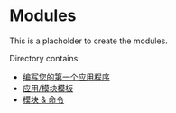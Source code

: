 # Modules

This is a placholder to create the modules.

Directory contains:

* [编写您的第一个应用程序](hello_sky.md)
* [应用/模块模板](module_template.md)
* [模块 & 命令](modules/modules_main.md)